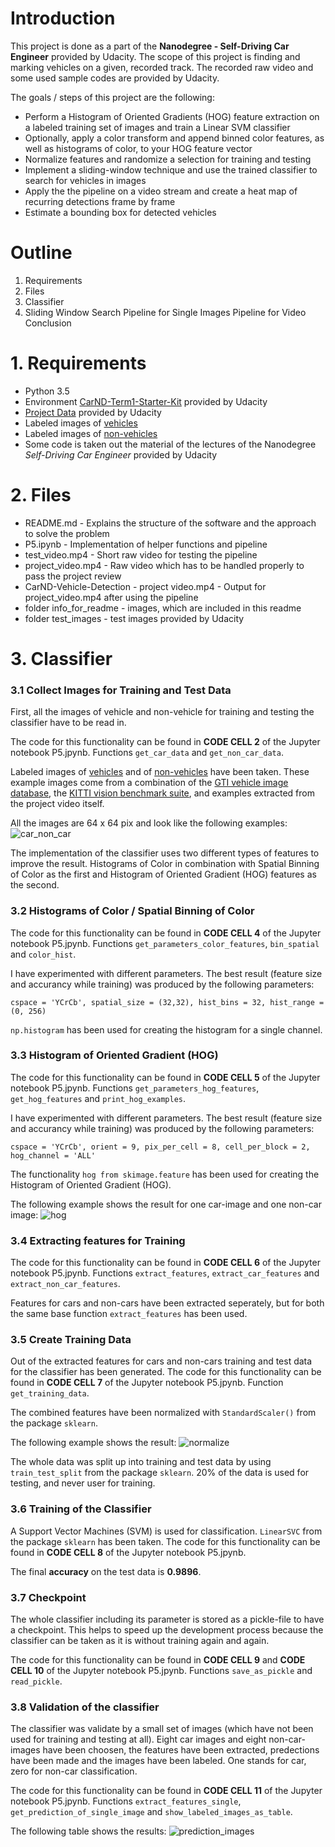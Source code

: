 # Introduction

This project is done as a part of the **Nanodegree - Self-Driving Car Engineer** provided by Udacity. The scope of this project is finding and marking vehicles on a given, recorded track. The recorded raw video and some used sample codes are provided by Udacity.

The goals / steps of this project are the following:

- Perform a Histogram of Oriented Gradients (HOG) feature extraction on a labeled training set of images and train a Linear SVM classifier
- Optionally, apply a color transform and append binned color features, as well as histograms of color, to your HOG feature vector
- Normalize features and randomize a selection for training and testing
- Implement a sliding-window technique and use the trained classifier to search for vehicles in images
- Apply the the pipeline on a video stream and create a heat map of recurring detections frame by frame 
- Estimate a bounding box for detected vehicles

# Outline
1. Requirements
2. Files
3. Classifier
4. Sliding Window Search
Pipeline for Single Images
Pipeline for Video
Conclusion

# 1. Requirements
- Python 3.5
- Environment [CarND-Term1-Starter-Kit](https://github.com/udacity/CarND-Term1-Starter-Kit/blob/master/README.md) provided by Udacity
- [Project Data](https://github.com/udacity/CarND-Vehicle-Detection) provided by Udacity
- Labeled images of [vehicles](https://s3.amazonaws.com/udacity-sdc/Vehicle_Tracking/vehicles.zip)
- Labeled images of [non-vehicles](https://s3.amazonaws.com/udacity-sdc/Vehicle_Tracking/non-vehicles.zip)
- Some code is taken out the material of the lectures of the Nanodegree *Self-Driving Car Engineer* provided by Udacity

# 2. Files
- README.md - Explains the structure of the software and the approach to solve the problem
- P5.ipynb - Implementation of helper functions and pipeline
- test_video.mp4 - Short raw video for testing the pipeline
- project_video.mp4 - Raw video which has to be handled properly to pass the project review
- CarND-Vehicle-Detection - project video.mp4 - Output for project_video.mp4 after using the pipeline
- folder info_for_readme - images, which are included in this readme
- folder test_images - test images provided by Udacity

# 3. Classifier
### 3.1 Collect Images for Training and Test Data
First, all the images of vehicle and non-vehicle for training and testing the classifier have to be read in. 

The code for this functionality can be found in **CODE CELL 2** of the Jupyter notebook P5.jpynb.
Functions `get_car_data` and `get_non_car_data`.

Labeled images of [vehicles](https://s3.amazonaws.com/udacity-sdc/Vehicle_Tracking/vehicles.zip) and of [non-vehicles](https://s3.amazonaws.com/udacity-sdc/Vehicle_Tracking/non-vehicles.zip) have been taken. These example images come from a combination of the [GTI vehicle image database](http://www.gti.ssr.upm.es/data/Vehicle_database.html), the [KITTI vision benchmark suite](http://www.cvlibs.net/datasets/kitti/), and examples extracted from the project video itself.

All the images are 64 x 64 pix and look like the following examples:
![car_non_car](https://github.com/gada1982/CarND-Vehicle-Detection/blob/master/info_for_readme/car_non_car.png)

The implementation of the classifier uses two different types of features to improve the result. Histograms of Color in combination with Spatial Binning of Color as the first and Histogram of Oriented Gradient (HOG) features as the second.

### 3.2 Histograms of Color / Spatial Binning of Color
The code for this functionality can be found in **CODE CELL 4** of the Jupyter notebook P5.jpynb.
Functions `get_parameters_color_features`, `bin_spatial` and `color_hist`.

I have experimented with different parameters. The best result (feature size and accurancy while training) was produced by the following parameters: 

`cspace = 'YCrCb', spatial_size = (32,32), hist_bins = 32, hist_range = (0, 256)`

`np.histogram` has been used for creating the histogram for a single channel.

### 3.3 Histogram of Oriented Gradient (HOG)
The code for this functionality can be found in **CODE CELL 5** of the Jupyter notebook P5.jpynb.
Functions `get_parameters_hog_features`, `get_hog_features` and `print_hog_examples`.

I have experimented with different parameters. The best result (feature size and accurancy while training) was produced by the following parameters: 

`cspace = 'YCrCb', orient = 9, pix_per_cell = 8, cell_per_block = 2, hog_channel = 'ALL'`

The functionality `hog from skimage.feature` has been used for creating the Histogram of Oriented Gradient (HOG).

The following example shows the result for one car-image and one non-car image:
![hog](https://github.com/gada1982/CarND-Vehicle-Detection/blob/master/info_for_readme/hog.png)

### 3.4 Extracting features for Training
The code for this functionality can be found in **CODE CELL 6** of the Jupyter notebook P5.jpynb.
Functions `extract_features`,  `extract_car_features` and `extract_non_car_features`.

Features for cars and non-cars have been extracted seperately, but for both the same base function `extract_features` has been used.

### 3.5 Create Training Data
Out of the extracted features for cars and non-cars training and test data for the classifier has been generated. The code for this functionality can be found in **CODE CELL 7** of the Jupyter notebook P5.jpynb.
Function `get_training_data`.

The combined features have been normalized with `StandardScaler()` from the package `sklearn`.

The following example shows the result:
![normalize](https://github.com/gada1982/CarND-Vehicle-Detection/blob/master/info_for_readme/histogramm.png)

The whole data was split up into training and test data by using `train_test_split` from the package `sklearn`. 20% of the data is used for testing, and never user for training.

### 3.6 Training of the Classifier

A Support Vector Machines (SVM) is used for classification. `LinearSVC` from the package `sklearn` has been taken.
The code for this functionality can be found in **CODE CELL 8** of the Jupyter notebook P5.jpynb.

The final **accuracy** on the test data is **0.9896**.

### 3.7 Checkpoint

The whole classifier including its parameter is stored as a pickle-file to have a checkpoint. This helps to speed up the development process because the classifier can be taken as it is without training again and again.

The code for this functionality can be found in **CODE CELL 9** and **CODE CELL 10** of the Jupyter notebook P5.jpynb.
Functions `save_as_pickle` and `read_pickle`.

### 3.8 Validation of the classifier

The classifier was validate by a small set of images (which have not been used for training and testing at all). Eight car images and eight non-car-images have been choosen, the features have been extracted, predections have been made and the images have been labeled. One stands for car, zero for non-car classification.

The code for this functionality can be found in **CODE CELL 11** of the Jupyter notebook P5.jpynb.
Functions `extract_features_single`, `get_prediction_of_single_image` and `show_labeled_images_as_table`.

The following table shows the results:
![prediction_images](https://github.com/gada1982/CarND-Vehicle-Detection/blob/master/info_for_readme/predictions.png)









